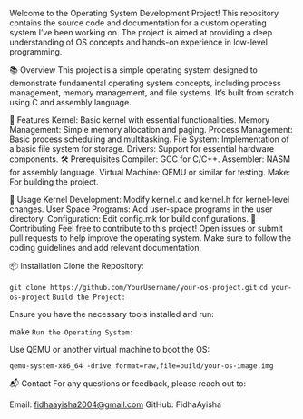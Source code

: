 Welcome to the Operating System Development Project! This repository contains the source code and documentation for a custom operating system I’ve been working on. The project is aimed at providing a deep understanding of OS concepts and hands-on experience in low-level programming.

📚 Overview
This project is a simple operating system designed to demonstrate fundamental operating system concepts, including process management, memory management, and file systems. It’s built from scratch using C and assembly language.

🚀 Features
Kernel: Basic kernel with essential functionalities.
Memory Management: Simple memory allocation and paging.
Process Management: Basic process scheduling and multitasking.
File System: Implementation of a basic file system for storage.
Drivers: Support for essential hardware components.
🛠️ Prerequisites
Compiler: GCC for C/C++.
Assembler: NASM for assembly language.
Virtual Machine: QEMU or similar for testing.
Make: For building the project.

📝 Usage
Kernel Development: Modify kernel.c and kernel.h for kernel-level changes.
User Space Programs: Add user-space programs in the user directory.
Configuration: Edit config.mk for build configurations.
🔧 Contributing
Feel free to contribute to this project! Open issues or submit pull requests to help improve the operating system. Make sure to follow the coding guidelines and add relevant documentation.

📦 Installation
Clone the Repository:

```git clone https://github.com/YourUsername/your-os-project.git```
```cd your-os-project```
```Build the Project:```

Ensure you have the necessary tools installed and run:

make
```Run the Operating System:```

Use QEMU or another virtual machine to boot the OS:

```qemu-system-x86_64 -drive format=raw,file=build/your-os-image.img```

📬 Contact
For any questions or feedback, please reach out to:

Email: fidhaayisha2004@gmail.com
GitHub: FidhaAyisha
